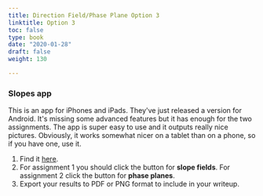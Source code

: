 ```yaml
---
title: Direction Field/Phase Plane Option 3
linktitle: Option 3
toc: false
type: book
date: "2020-01-28"
draft: false
weight: 130

---
```


### Slopes app
This is an app for iPhones and iPads. They've just released a version for Android. It's missing some advanced features but it has enough for the two assignments. The app is super easy to use and it outputs really nice pictures. Obviously, it works somewhat nicer on a tablet than on a phone, so if you have one, use it.
1. Find it [here](https://sites.google.com/a/pepperdine.edu/slopes/). 
1. For assignment 1 you should click the button for **slope fields**. For assignment 2 click the button for **phase planes**.
2. Export your results to PDF or PNG format to include in your writeup.
